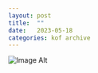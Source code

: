 ```yaml
---
layout:	post
title:	""
date:	2023-05-18
categories:	kof archive
---
```


![Image Alt](https://k0f.github.io/assets/)